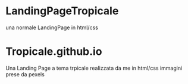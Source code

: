 
# LandingPageTropicale
 
una normale LandingPage in html/css

# Tropicale.github.io

Una Landing Page a tema trpicale realizzata da me in html/css
immagini prese da pexels

